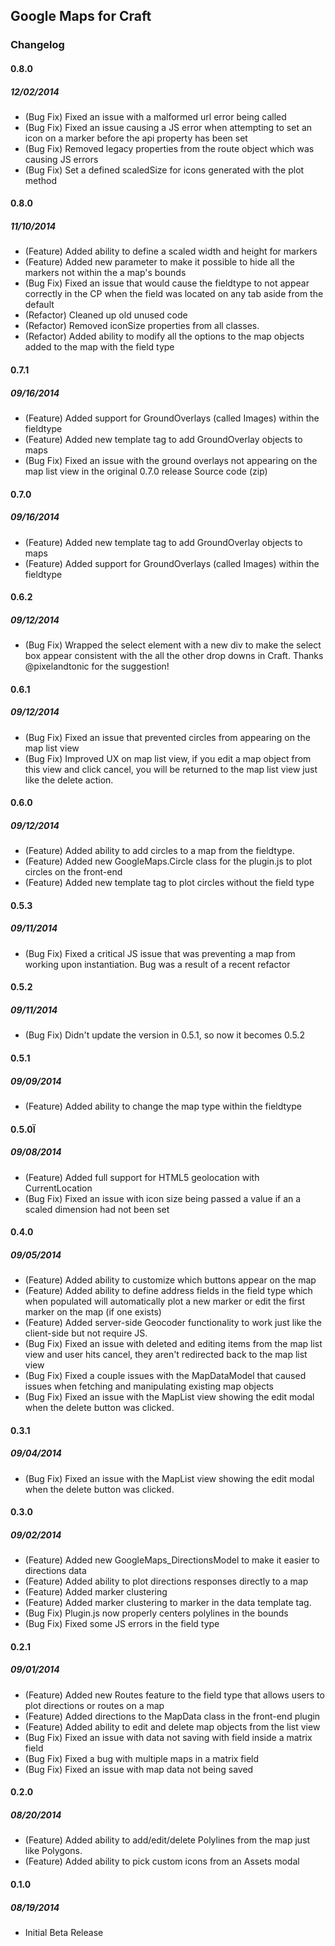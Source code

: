 ## Google Maps for Craft

### Changelog

#### 0.8.0
##### 12/02/2014

- (Bug Fix) Fixed an issue with a malformed url error being called
- (Bug Fix) Fixed an issue causing a JS error when attempting to set an icon on a marker before the api property has been set
- (Bug Fix) Removed legacy properties from the route object which was causing JS errors
- (Bug Fix) Set a defined scaledSize for icons generated with the plot method

#### 0.8.0
##### 11/10/2014

- (Feature) Added ability to define a scaled width and height for markers
- (Feature) Added new parameter to make it possible to hide all the markers not within the a map's bounds
- (Bug Fix) Fixed an issue that would cause the fieldtype to not appear correctly in the CP when the field was located on any tab aside from the default
- (Refactor) Cleaned up old unused code
- (Refactor) Removed iconSize properties from all classes.
- (Refactor) Added ability to modify all the options to the map objects added to the map with the field type

#### 0.7.1
##### 09/16/2014

- (Feature) Added support for GroundOverlays (called Images) within the fieldtype
- (Feature) Added new template tag to add GroundOverlay objects to maps
- (Bug Fix) Fixed an issue with the ground overlays not appearing on the map list view in the original 0.7.0 release Source code (zip)

#### 0.7.0
##### 09/16/2014

- (Feature) Added new template tag to add GroundOverlay objects to maps
- (Feature) Added support for GroundOverlays (called Images) within the fieldtype

#### 0.6.2
##### 09/12/2014

- (Bug Fix) Wrapped the select element with a new div to make the select box appear consistent with the all the other drop downs in Craft. Thanks @pixelandtonic for the suggestion!

#### 0.6.1
##### 09/12/2014

- (Bug Fix) Fixed an issue that prevented circles from appearing on the map list view
- (Bug Fix) Improved UX on map list view, if you edit a map object from this view and click cancel, you will be returned to the map list view just like the delete action.

#### 0.6.0
##### 09/12/2014

- (Feature) Added ability to add circles to a map from the fieldtype.
- (Feature) Added new GoogleMaps.Circle class for the plugin.js to plot circles on the front-end
- (Feature) Added new template tag to plot circles without the field type

#### 0.5.3
##### 09/11/2014

- (Bug Fix) Fixed a critical JS issue that was preventing a map from working upon instantiation. Bug was a result of a recent refactor

#### 0.5.2
##### 09/11/2014

- (Bug Fix) Didn't update the version in 0.5.1, so now it becomes 0.5.2

#### 0.5.1
##### 09/09/2014

- (Feature) Added ability to change the map type within the fieldtype

#### 0.5.0Ï
##### 09/08/2014

- (Feature) Added full support for HTML5 geolocation with CurrentLocation
- (Bug Fix) Fixed an issue with icon size being passed a value if an a scaled dimension had not been set

#### 0.4.0
##### 09/05/2014

- (Feature) Added ability to customize which buttons appear on the map
- (Feature) Added ability to define address fields in the field type which when populated will automatically plot a new marker or edit the first marker on the map (if one exists)
- (Feature) Added server-side Geocoder functionality to work just like the client-side but not require JS.
- (Bug Fix) Fixed an issue with deleted and editing items from the map list view and user hits cancel, they aren't redirected back to the map list view
- (Bug Fix) Fixed a couple issues with the MapDataModel that caused issues when fetching and manipulating existing map objects
- (Bug Fix) Fixed an issue with the MapList view showing the edit modal when the delete button was clicked.

#### 0.3.1
##### 09/04/2014

- (Bug Fix) Fixed an issue with the MapList view showing the edit modal when the delete button was clicked.


#### 0.3.0
##### 09/02/2014

- (Feature) Added new GoogleMaps_DirectionsModel to make it easier to directions data
- (Feature) Added ability to plot directions responses directly to a map
- (Feature) Added marker clustering
- (Feature) Added marker clustering to marker in the data template tag.
- (Bug Fix) Plugin.js now properly centers polylines in the bounds
- (Bug Fix) Fixed some JS errors in the field type

#### 0.2.1
##### 09/01/2014

- (Feature) Added new Routes feature to the field type that allows users to plot directions or routes on a map
- (Feature) Added directions to the MapData class in the front-end plugin
- (Feature) Added ability to edit and delete map objects from the list view
- (Bug Fix) Fixed an issue with data not saving with field inside a matrix field
- (Bug Fix) Fixed a bug with multiple maps in a matrix field
- (Bug Fix) Fixed an issue with map data not being saved

#### 0.2.0
##### 08/20/2014

- (Feature) Added ability to add/edit/delete Polylines from the map just like Polygons.
- (Feature) Added ability to pick custom icons from an Assets modal

#### 0.1.0 
##### 08/19/2014

- Initial Beta Release